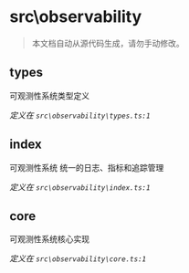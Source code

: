 # src\observability

> 本文档自动从源代码生成，请勿手动修改。

## types

可观测性系统类型定义

*定义在 `src\observability\types.ts:1`*



## index

可观测性系统
统一的日志、指标和追踪管理

*定义在 `src\observability\index.ts:1`*



## core

可观测性系统核心实现

*定义在 `src\observability\core.ts:1`*



